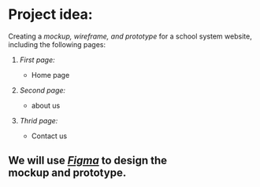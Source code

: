 # Project idea:

Creating a *mockup, wireframe, and prototype* for a school system website, including the following pages:

1. *First page:*
   - Home page
     
1. *Second page:*
   - about us

1. *Thrid page:*
   - Contact us
   
## We will use *[Figma](https://www.figma.com/)* to design the mockup and prototype.